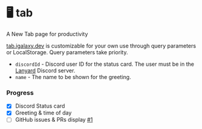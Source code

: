 # 🖥 tab
A New Tab page for productivity

[tab.igalaxy.dev](https://tab.igalaxy.dev) is customizable for your own use through query parameters or LocalStorage. Query parameters take priority.
- `discordId` - Discord user ID for the status card. The user must be in the [Lanyard](https://github.com/Phineas/Lanyard) Discord server.
- `name` - The name to be shown for the greeting.

### Progress
- [x] Discord Status card
- [x] Greeting & time of day
- [ ] GitHub issues & PRs display [#1](https://github.com/iGalaxyYT/tab/pull/1)
